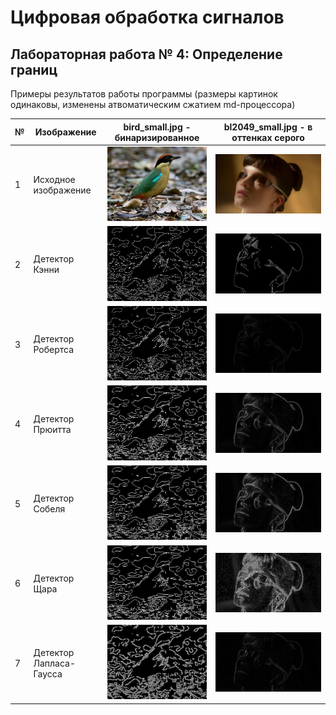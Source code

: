 # Цифровая обработка сигналов

## Лабораторная работа № 4: Определение границ

Примеры результатов работы программы (размеры картинок одинаковы, изменены атвоматическим сжатием md-процессора)

|№|Изображение|bird_small.jpg - бинаризированное|bl2049_small.jpg - в оттенках серого|
|-|-|-|-|
|1|Исходное изображение|![1](../static/bird_small.jpg)|![1](../static/bl2049_small.jpg)|
|2|Детектор Кэнни|![2](./save/bird_small__Canny_937113.jpg)|![2](./save/bl2049_small_grayscale_Canny_030471.jpg)|
|3|Детектор Робертса|![3](./save/bird_small__Roberts_8272.jpg)|![3](./save/bl2049_small_grayscale_Roberts_513096.jpg)|
|4|Детектор Прюитта|![4](./save/bird_small__Prewitt_034653.jpg)|![4](./save/bl2049_small_grayscale_Prewitt_44937.jpg)|
|5|Детектор Собеля|![5](./save/bird_small__Sobel_53308.jpg)|![5](./save/bl2049_small_grayscale_Sobel_577631.jpg)|
|6|Детектор Щара|![6](./save/bird_small__Scharr_085255.jpg)|![6](./save/bl2049_small_grayscale_Scharr_745421.jpg)|
|7|Детектор Лапласа-Гаусса|![7](./save/bird_small__Laplace_461749.jpg)|![7](./save/bl2049_small_grayscale_Laplace_929457.jpg)|